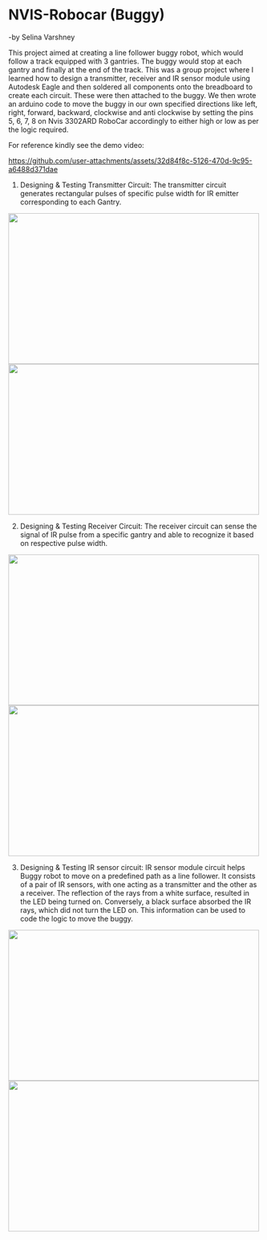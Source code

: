 # NVIS-Robocar (Buggy)
-by Selina Varshney

This project aimed at creating a line follower buggy robot, which would follow a track equipped with 3 gantries. The buggy would stop at each gantry and finally at the end of the track. This was a group project where I learned how to design a transmitter, receiver and IR sensor module using Autodesk Eagle and then soldered all components onto the breadboard to create each circuit. These were then attached to the buggy. We then wrote an arduino code to move the buggy in our own specified directions  like left, right, forward, backward, clockwise and anti clockwise by setting the pins 5, 6, 7, 8 on Nvis 3302ARD RoboCar accordingly to either high or low as per the logic required. 

For reference kindly see the demo video:


https://github.com/user-attachments/assets/32d84f8c-5126-470d-9c95-a6488d371dae



1. Designing & Testing Transmitter Circuit:
   The transmitter circuit generates rectangular pulses of specific pulse width for IR emitter corresponding to each Gantry.
<div>
   <image src="https://github.com/user-attachments/assets/ff5568f4-63a8-46e2-8d59-09bb42695fbd" width=500 height=300>  <image src="https://github.com/user-attachments/assets/54ebc53c-f731-459a-b414-757340933a74" width=500 height=300>
   </div>

2. Designing & Testing Receiver Circuit:
The receiver circuit can sense the signal of IR pulse from a specific gantry and able to recognize it based on respective pulse width.
<div>
   <image src="https://github.com/user-attachments/assets/bc4a1f57-596f-42bc-b9a2-d16f4f84116b" width=500 height=300>  <image src="https://github.com/user-attachments/assets/292fe5d8-db06-43e1-8968-86afafc8a732" width=500 height=300>
   </div>


3. Designing & Testing IR sensor circuit:
IR sensor module circuit helps Buggy robot to move on a predefined path as a line follower. It consists of a pair of IR sensors, with one acting
as a transmitter and the other as a receiver. The reflection of the rays from a white surface, resulted in the LED being turned on. Conversely, a black surface absorbed the IR rays, which did not turn the LED on. This information can be used to code the logic to move the buggy.
<div>
   <image src="https://github.com/user-attachments/assets/981af4c0-b28f-486f-b214-762bf4a1847c" width=500 height=300>  <image src="https://github.com/user-attachments/assets/2344bfb2-4a3e-4b9c-843d-a4fca5d97289" width=500 height=300>
   </div>



